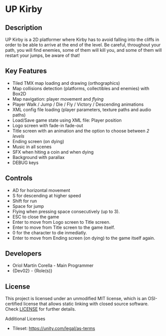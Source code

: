 # UP Kirby

## Description

UP Kirby is a 2D platformer where Kirby has to avoid falling into the cliffs in order to be able to arrive at the end of the level. Be careful, throughout your path, you will find enemies, some of them will kill you, and some of them will restart your jumps, be aware of that!

## Key Features

 - Tiled TMX map loading and drawing (orthographics)
 - Map collisions detection (platforms, collectibles and enemies) with Box2D
 - Map navigation: player movement and *flying*
 - Player Walk / Jump / Die / Fly / Victory / Descending animations
 - XML config file loading (player parameters, texture paths and audio paths)
 - Load/Save game state using XML file: Player position
 - Logo screen with fade-in fade-out
 - Title screen with an animation and the option to choose between *2 levels*
 - Ending screen (on dying)
 - Music in all scenes
 - SFX when hiting a coin and when dying
 - Background with parallax
 - DEBUG keys
 
 
## Controls

 - AD for horizontal movement
 - S for descending at higher speed
 - Shift for run
 - Space for jump
 - Flying when pressing space consecutively (up to 3).
 - ESC to close the game
 - Enter to move from Logo screen to Title screen. 
 - Enter to move from Title screen to the game itself.
 - 0 for the character to die inmediatly. 
 - Enter to move from Ending screen (on dying) to the game itself again.

## Developers

 - Oriol Martín Corella - Main Programmer
 - {Dev02} - {Role(s)}


## License

This project is licensed under an unmodified MIT license, which is an OSI-certified license that allows static linking with closed source software. Check [LICENSE](LICENSE) for further details.

Additional Licenses
- Tileset: https://unity.com/legal/as-terms
